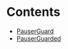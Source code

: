 

# Contents
- [PauserGuard](PauserGuard.sol/contract.PauserGuard.md)
- [PauserGuarded](PauserGuarded.sol/abstract.PauserGuarded.md)
